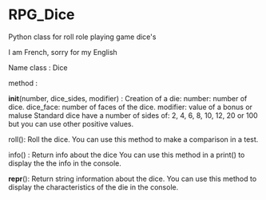# RPG_Dice
Python class for roll role playing game dice's

I am French, sorry for my English

Name class : Dice

method :

__init__(number, dice_sides, modifier) :
Creation of a die:
number: number of dice.
dice_face: number of faces of the dice.
modifier: value of a bonus or maluse
Standard dice have a number of sides of: 2, 4, 6, 8, 10, 12, 20 or 100
but you can use other positive values.

roll():
Roll the dice.
You can use this method to make a comparison in a test.

info() :
Return info about the dice
You can use this method in a print() to display the the info in the console.

__repr__():
Return string information about the dice.
You can use this method to display the characteristics of the die in the console.
